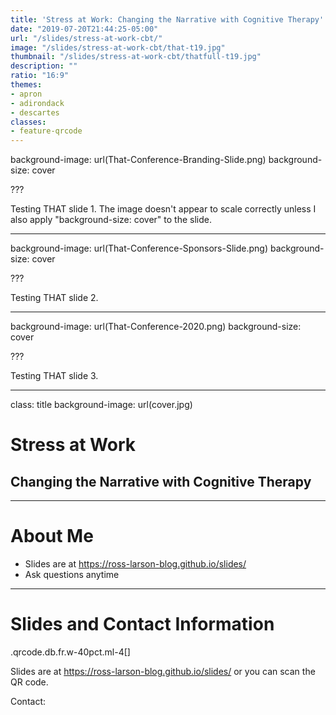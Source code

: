 ```yaml
---
title: 'Stress at Work: Changing the Narrative with Cognitive Therapy'
date: "2019-07-20T21:44:25-05:00"
url: "/slides/stress-at-work-cbt/"
image: "/slides/stress-at-work-cbt/that-t19.jpg"
thumbnail: "/slides/stress-at-work-cbt/thatfull-t19.jpg"
description: ""
ratio: "16:9"
themes:
- apron
- adirondack
- descartes
classes:
- feature-qrcode
---
```

background-image: url(That-Conference-Branding-Slide.png)
background-size: cover

???

Testing THAT slide 1. The image doesn't appear to scale correctly unless I also apply "background-size: cover" to the slide.

---
background-image: url(That-Conference-Sponsors-Slide.png)
background-size: cover

???

Testing THAT slide 2.

---
background-image: url(That-Conference-2020.png)
background-size: cover

???

Testing THAT slide 3.

---
class: title
background-image: url(cover.jpg)

# Stress at Work

## Changing the Narrative with Cognitive Therapy

---
# About Me

- Slides are at https://ross-larson-blog.github.io/slides/
- Ask questions anytime

---
# Slides and Contact Information

.qrcode.db.fr.w-40pct.ml-4[]

Slides are at https://ross-larson-blog.github.io/slides/ or you can scan the QR code.

Contact:

